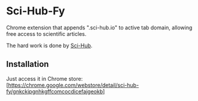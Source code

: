 Sci-Hub-Fy
==========

Chrome extension that appends ".sci-hub.io" to active tab domain, allowing free access to scientific articles.

The hard work is done by [Sci-Hub].

## Installation

Just access it in Chrome store: [https://chrome.google.com/webstore/detail/sci-hub-fy/gnkckjpgnhkgffcomcocdicefajgeokb]

[Sci-Hub]:http://sci-hub.io
[https://chrome.google.com/webstore/detail/sci-hub-fy/gnkckjpgnhkgffcomcocdicefajgeokb]:[https://chrome.google.com/webstore/detail/sci-hub-fy/gnkckjpgnhkgffcomcocdicefajgeokb]